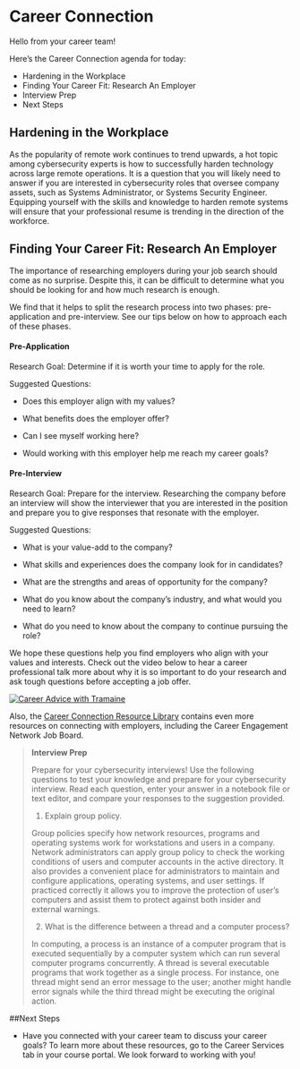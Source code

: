 # Career Connection

Hello from your career team! 

Here’s the Career Connection agenda for today:
* Hardening in the Workplace
* Finding Your Career Fit: Research An Employer
* Interview Prep
* Next Steps

## Hardening in the Workplace

As the popularity of remote work continues to trend upwards, a hot topic among cybersecurity experts is how to successfully harden technology across large remote operations. It is a question that you will likely need to answer if you are interested in cybersecurity roles that oversee company assets, such as Systems Administrator, or Systems Security Engineer. Equipping yourself with the skills and knowledge to harden remote systems will ensure that your professional resume is trending in the direction of the workforce. 

## Finding Your Career Fit: Research An Employer

The importance of researching employers during your job search should come as no surprise. Despite this, it can be difficult to determine what you should be looking for and how much research is enough. 

We find that it helps to split the research process into two phases: pre-application and pre-interview. See our tips below on how to approach each of these phases. 

#### Pre-Application

Research Goal: Determine if it is worth your time to apply for the role.

Suggested Questions:

* Does this employer align with my values? 

* What benefits does the employer offer? 

* Can I see myself working here? 

* Would working with this employer help me reach my career goals? 

#### Pre-Interview

Research Goal: Prepare for the interview. Researching the company before an interview will show the interviewer that you are interested in the position and prepare you to give responses that resonate with the employer.

Suggested Questions: 

* What is your value-add to the company? 

* What skills and experiences does the company look for in candidates?

* What are the strengths and areas of opportunity for the company?

* What do you know about the company’s industry, and what would you need to learn? 

* What do you need to know about the company to continue pursuing the role? 

We hope these questions help you find employers who align with your values and interests. Check out the video below to hear a career professional talk more about why it is so important to do your research and ask tough questions before accepting a job offer.

[![Career Advice with Tramaine](https://static.bc-edx.com/career-services/all-vertical-fycf/lesson-07/l7_fycf_videothumbnail.png)](https://2u-20.wistia.com/medias/zzce7wy11q#)

Also, the [Career Connection Resource Library](https://docs.google.com/document/d/1xiuZP_ZYMiIopqS0pFWUji58ESASMQUl2CQJphReaGo/edit?usp=sharing) contains even more resources on connecting  with employers, including the Career Engagement Network Job Board. 

> **Interview Prep**
>
>Prepare for your cybersecurity interviews! Use the following questions to test your knowledge and prepare for your cybersecurity interview. Read each question, enter your answer in a notebook file or text editor, and compare your responses to the suggestion provided.
>
> 1. Explain group policy.
>
> Group policies specify how network resources, programs and operating systems work for workstations and users in a company. Network administrators can apply group policy to check the working conditions of users and computer accounts in the active directory. It also provides a convenient place for administrators to maintain and configure applications, operating systems, and user settings. If practiced correctly it allows you to improve the protection of user’s computers and assist them to protect against both insider and external warnings.
>
> 2. What is the difference between a thread and a computer process?
>
> In computing, a process is an instance of a computer program that is executed sequentially by a computer system which can run several computer programs concurrently. A thread is several executable programs that work together as a single process.  For instance, one thread might send an error message to the user; another might handle error signals while the third thread might be executing the original action.
> 

##Next Steps
* Have you connected with your career team to discuss your career goals? To learn more about these resources, go to the Career Services tab in your course portal. We look forward to working with you!
